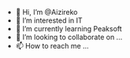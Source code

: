 - 👋 Hi, I’m @Aizireko
- 👀 I’m interested in IT 
- 🌱 I’m currently learning Peaksoft
- 💞️ I’m looking to collaborate on ...
- 📫 How to reach me ...

<!---
Aizireko/Aizireko is a ✨ special ✨ repository because its `README.md` (this file) appears on your GitHub profile.
You can click the Preview link to take a look at your changes.
--->
